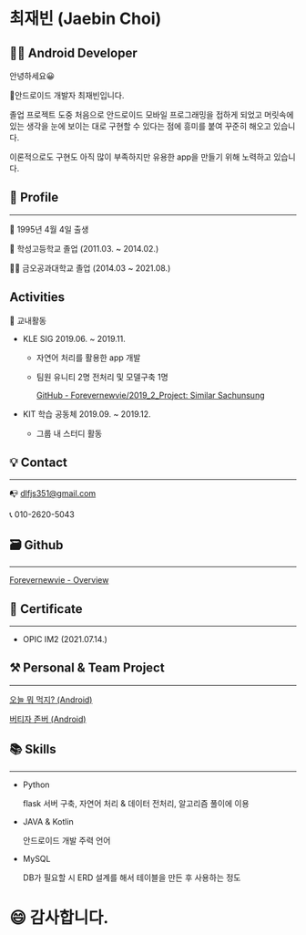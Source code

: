 # 최재빈 (Jaebin Choi)

## 👨‍💻 Android Developer

안녕하세요😀   

📱안드로이드 개발자 최재빈입니다.

졸업 프로젝트 도중 처음으로 안드로이드 모바일 프로그래밍을 접하게 되었고 머릿속에 있는 생각을 눈에 보이는 대로 구현할 수 있다는 점에 흥미를 붙여 꾸준히 해오고 있습니다.

이론적으로도 구현도 아직 많이 부족하지만 유용한 app을 만들기 위해 노력하고 있습니다.

## 👦 Profile

---

👶  1995년 4월 4일 출생

🏫  학성고등학교 졸업 (2011.03. ~ 2014.02.)

👨‍🎓  금오공과대학교 졸업 (2014.03 ~ 2021.08.)

## **Activities**

🏫 교내활동

- KLE SIG 2019.06. ~ 2019.11.

     - 자연어 처리를 활용한 app 개발

     - 팀원 유니티 2명 전처리 및 모델구축 1명

       [GitHub - Forevernewvie/2019_2_Project: Similar Sachunsung](https://github.com/Forevernewvie/2019_2_Project)

- KIT 학습 공동체 2019.09. ~ 2019.12.

     - 그룹 내 스터디 활동

## 💡 Contact

---

📭  dlfjs351@gmail.com 

📞  010-2620-5043

  

## 🗃 Github

---

[Forevernewvie - Overview](https://github.com/Forevernewvie/)

## 📑 Certificate

---

- OPIC IM2 (2021.07.14.)

## ⚒ Personal & Team Project

---

[오늘 뭐 먹지? (Android)](https://www.notion.so/Android-00d38fcfaf0346ea9d46f6992c419fd8)

[버티자 존버 (Android)](https://www.notion.so/Android-461ceb9d10974dcea999e306904e107e)

## 📚 Skills

---

- Python

    flask 서버 구축, 자연어 처리 & 데이터 전처리, 알고리즘 풀이에 이용

- JAVA & Kotlin

    안드로이드 개발 주력 언어

- MySQL

    DB가 필요할 시 ERD 설계를 해서 테이블을 만든 후 사용하는 정도

# 😄 감사합니다.
